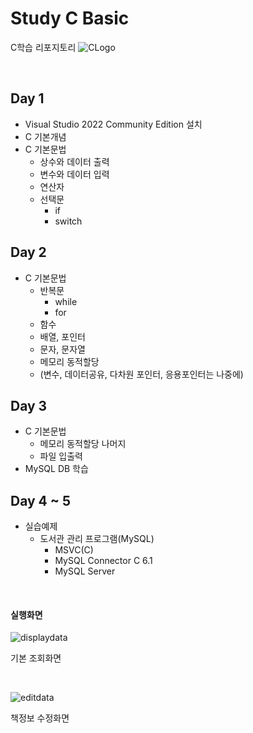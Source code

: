 # Study C Basic
C학습 리포지토리
![CLogo](https://raw.githubusercontent.com/hugoMGSung/works-need-it-from-c-to-cpp/main/studyC-Kasan/images/C_logo.png)

<br/>

## Day 1
- Visual Studio 2022 Community Edition 설치
- C 기본개념
- C 기본문법
  - 상수와 데이터 출력
  - 변수와 데이터 입력
  - 연산자
  - 선택문
    - if
    - switch

## Day 2
- C 기본문법
  - 반복문
    - while
    - for
  - 함수
  - 배열, 포인터
  - 문자, 문자열
  - 메모리 동적할당
  - (변수, 데이터공유, 다차원 포인터, 응용포인터는 나중에)

## Day 3
- C 기본문법
  - 메모리 동적할당 나머지
  - 파일 입출력
- MySQL DB 학습

## Day 4 ~ 5
- 실습예제
  - 도서관 관리 프로그램(MySQL)
    - MSVC(C)
    - MySQL Connector C 6.1
    - MySQL Server
 
<br/> 
 
#### 실행화면
![displaydata](https://raw.githubusercontent.com/hugoMGSung/works-need-it-from-c-to-cpp/main/studyC-Kasan/images/display_data.png)

기본 조회화면

<br/>

![editdata](https://raw.githubusercontent.com/hugoMGSung/works-need-it-from-c-to-cpp/main/studyC-Kasan/images/edit_data.png)

책정보 수정화면
